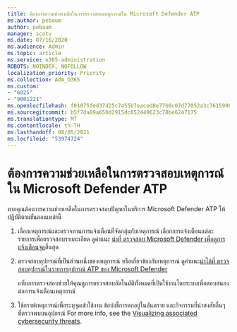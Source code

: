 ```yaml
---
title: ต้องการความช่วยเหลือในการตรวจสอบเหตุการณ์ใน Microsoft Defender ATP
ms.author: pebaum
author: pebaum
manager: scotv
ms.date: 07/16/2020
ms.audience: Admin
ms.topic: article
ms.service: o365-administration
ROBOTS: NOINDEX, NOFOLLOW
localization_priority: Priority
ms.collection: Adm_O365
ms.custom:
- "6025"
- "9001221"
ms.openlocfilehash: f01075fed37d25c7455b7eaced8e77b0c07d77052a3c76159986bac4136c06d0
ms.sourcegitcommit: b5f7da89a650d2915dc652449623c78be6247175
ms.translationtype: MT
ms.contentlocale: th-TH
ms.lasthandoff: 08/05/2021
ms.locfileid: "53974724"
---
```

# <a name="need-help-investigating-incidents-in-microsoft-defender-atp"></a>ต้องการความช่วยเหลือในการตรวจสอบเหตุการณ์ใน Microsoft Defender ATP

หากคุณต้องการความช่วยเหลือในการตรวจสอบปัญหาในบริการ Microsoft Defender ATP ให้ปฏิบัติตามขั้นตอนเหล่านี้

1. เลือกเหตุการณ์และตรวจทานการแจ้งเตือนที่จัดกลุ่มกับเหตุการณ์ เลือกการแจ้งเตือนแต่ละรายการเพื่อตรวจสอบรายละเอียด ดูคําแนะ [นําที่ ตรวจสอบ Microsoft Defender เพื่อดูการแจ้งเตือนจุด](https://docs.microsoft.com/windows/security/threat-protection/microsoft-defender-atp/investigate-alerts)สิ้นสุด
2. ตรวจสอบอุปกรณ์ที่เป็นส่วนหนึ่งของเหตุการณ์ หรือเกี่ยวข้องกับเหตุการณ์ ดูคําแนะ[นําได้ที่ ตรวจสอบอุปกรณ์ในรายการอุปกรณ์ ATP ของ Microsoft Defender](https://docs.microsoft.com/windows/security/threat-protection/microsoft-defender-atp/investigate-machines)<br/>
 
    แท็บการตรวจสอบช่วยให้คุณดูการตรวจสอบอัตโนมัติทั้งหมดที่เปิดใช้งานโดยระบบเพื่อตอบสนองต่อการแจ้งเตือนเหตุการณ์
3. ใช้กราฟเหตุการณ์เพื่อระบุจุดเข้าใช้งาน ข้อบ่งชี้การตกอยู่ในอันตราย และกิจกรรมที่น่าสงสัยอื่นๆ ที่ตรวจพบบนอุปกรณ์ For more info, see the [Visualizing associated cybersecurity threats](https://docs.microsoft.com/windows/security/threat-protection/microsoft-defender-atp/investigate-incidents#visualizing-associated-cybersecurity-threats).  